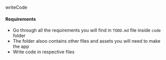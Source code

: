 writeCode

#### Requirements

- Go through all the requirements you will find in `TODO.md` file inside `code` folder
- The folder alsoo contains other files and assets you will need to make the app
- Write code in respective files

